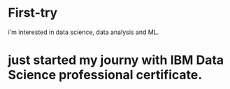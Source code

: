 # First-try
i'm interested in data science, data analysis and ML.
# just started my journy with IBM Data Science professional certificate. 
